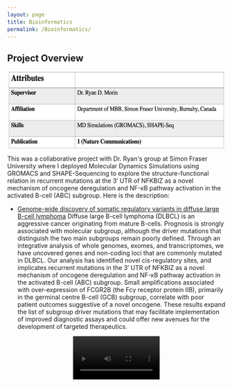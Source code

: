 ```yaml
---
layout: page
title: Bioinformatics
permalink: /Bioinformatics/
---
```


## Project Overview
 
<img src="/images/Bioinformatics1.png" height="180" align="center"/>

This was a collaborative project with Dr. Ryan's group at Simon Fraser University where I deployed Molecular Dynamics Simulations using GROMACS and SHAPE-Sequencing to explore the structure-functional relation in 
recurrent mutations at the 3′ UTR of NFKBIZ as a novel mechanism of oncogene deregulation and NF-κB pathway activation in the activated B-cell (ABC) subgroup. Here is the description:

* [Genome-wide discovery of somatic regulatory variants in diffuse large B-cell lymphoma](https://www.nature.com/articles/s41467-018-06354-3)
  Diffuse large B-cell lymphoma (DLBCL) is an aggressive cancer originating from mature B-cells. Prognosis is strongly associated with molecular subgroup, although the driver mutations that
  distinguish the two main subgroups remain poorly defined. Through an integrative analysis of whole genomes, exomes, and transcriptomes, we have uncovered genes and non-coding loci that
  are commonly mutated in DLBCL. Our analysis has identified novel cis-regulatory sites, and implicates recurrent mutations in the 3′ UTR of NFKBIZ as a novel mechanism of oncogene deregulation
  and NF-κB pathway activation in the activated B-cell (ABC) subgroup. Small amplifications associated with over-expression of FCGR2B (the Fcγ receptor protein IIB), primarily in the germinal
  centre B-cell (GCB) subgroup, correlate with poor patient outcomes suggestive of a novel oncogene. These results expand the list of subgroup driver mutations that may facilitate implementation
  of improved diagnostic assays and could offer new avenues for the development of targeted therapeutics.



<video controls width="200" height="auto" style="display:block; margin: 0 auto;">
    <source src="/images/VID_20211125_170758.mp4" type="video/mp4">
    Your browser does not support the video tag.
</video>
